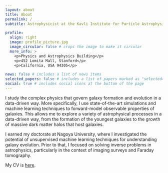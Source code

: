 ```yaml
---
layout: about
title: About
permalink: /
subtitle: Astrophysicist at the Kavli Institute for Particle Astrophysics and Cosmology, Stanford University

profile:
  align: right
  image: profile_picture.jpg
  image_circular: false # crops the image to make it circular
  more_info: >
    <p>Physics and Astrophysics Building</p>
    <p>452 Lomita Mall, Stanford</p>
    <p>California, USA 94305</p>

news: false # includes a list of news items
selected_papers: false # includes a list of papers marked as "selected={true}"
social: true # includes social icons at the bottom of the page
---
```



I study the complex physics that govern galaxy formation and evolution in a data-driven way. 
More specifically, I use state-of-the-art simulations and machine learning techniques to forward-model observable properties of galaxies. 
This allows me to explore a variety of astrophysical processes in a data-driven way, from the formation of the youngest galaxies to the growth of massive dark matter halos that host galaxies.

I earned my doctorate at Nagoya University, where I investigated the potential of unsupervised machine learning techniques for understanding galaxy evolution. Prior to that, I focused on solving inverse problems in astrophysics, particularly in the context of imaging surveys and Faraday tomography.

My CV is <a href = "./Cooray_CV.pdf">here</a>. 



